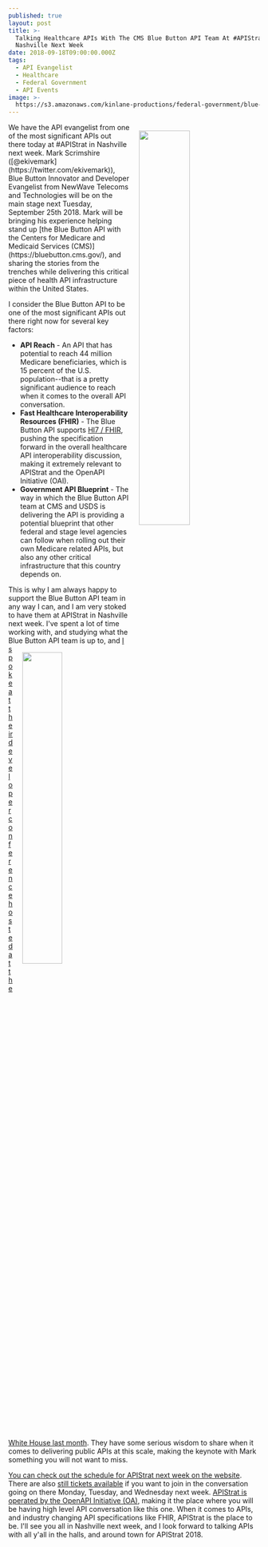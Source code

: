 ```yaml
---
published: true
layout: post
title: >-
  Talking Healthcare APIs With The CMS Blue Button API Team At #APIStrat In
  Nashville Next Week
date: 2018-09-18T09:00:00.000Z
tags:
  - API Evangelist
  - Healthcare
  - Federal Government
  - API Events
image: >-
  https://s3.amazonaws.com/kinlane-productions/federal-government/blue-button/blue-button-api-docs.png
---
```

<p><img src="{{ page.image }}" width="45%" align="right" style="padding: 15px;" /></p>We have the API evangelist from one of the most significant APIs out there today at #APIStrat in Nashville next week. Mark Scrimshire ([@ekivemark](https://twitter.com/ekivemark)), Blue Button Innovator and Developer Evangelist from NewWave Telecoms and Technologies will be on the main stage next Tuesday, September 25th 2018. Mark will be bringing his experience helping stand up [the Blue Button API with the Centers for Medicare and Medicaid Services (CMS)](https://bluebutton.cms.gov/), and sharing the stories from the trenches while delivering this critical piece of health API infrastructure within the United States.

I consider the Blue Button API to be one of the most significant APIs out there right now for several key factors:

- **API Reach** - An API that has potential to reach 44 million Medicare beneficiaries, which is 15 percent of the U.S. population--that is a pretty significant audience to reach when it comes to the overall API conversation.
- **Fast Healthcare Interoperability Resources (FHIR)** - The Blue Button API supports [Hl7 / FHIR](https://www.hl7.org/fhir/overview.html), pushing the specification forward in the overall healthcare API interoperability discussion, making it extremely relevant to APIStrat and the OpenAPI Initiative (OAI).
- **Government API Blueprint** - The way in which the Blue Button API team at CMS and USDS is delivering the API is providing a potential blueprint that other federal and stage level agencies can follow when rolling out their own Medicare related APIs, but also any other critical infrastructure that this country depends on.

This is why I am always happy to support the Blue Button API team in any way I can, and I am very stoked to have them at APIStrat in Nashville next week. I've spent a lot of time working with, and studying what the Blue Button API team is up to, <img src="https://s3.amazonaws.com/kinlane-productions/events/apistrat/apistrat-nashville.png" align="right" width="40%" style="padding: 15px;" />and [I spoke at their developer conference hosted at the White House last month](http://apievangelist.com/2018/08/07/i-am-speaking-in-washington-dc-at-the-blue-button-20-developer-conference-on-the-api-lifecycle-this-monday/). They have some serious wisdom to share when it comes to delivering public APIs at this scale, making the keynote with Mark something you will not want to miss.

[You can check out the schedule for APIStrat next week on the website](https://events.linuxfoundation.org/events/apistrat-2018/program/schedule/). There are also [still tickets available](https://events.linuxfoundation.org/events/apistrat-2018/attend/register/) if you want to join in the conversation going on there Monday, Tuesday, and Wednesday next week. [APIStrat is operated by the OpenAPI Initiative (OA)](https://www.openapis.org/), making it the place where you will be having high level API conversation like this one. When it comes to APIs, and industry changing API specifications like FHIR, APIStrat is the place to be. I'll see you all in Nashville next week, and I look forward to talking APIs with all y'all in the halls, and around town for APIStrat 2018.
